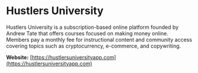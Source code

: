 # Hustlers University

Hustlers University is a subscription-based online platform founded by Andrew Tate that offers courses focused on making money online. Members pay a monthly fee for instructional content and community access covering topics such as cryptocurrency, e-commerce, and copywriting.

**Website:** [https://hustlersuniversityapp.com](https://hustlersuniversityapp.com)
